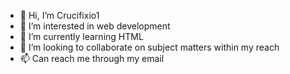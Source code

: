 - 👋 Hi, I’m Crucifixio1
- 👀 I’m interested in web development 
- 🌱 I’m currently learning HTML
- 💞️ I’m looking to collaborate on subject matters within my reach
- 📫 Can reach me through my email

<!---
Crucifixio1/Crucifixio1 is a ✨ special ✨ repository because its `README.md` (this file) appears on your GitHub profile.
You can click the Preview link to take a look at your changes.
--->

